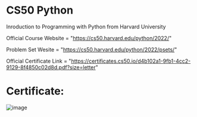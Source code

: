 # CS50 Python
Inroduction to Programming with Python from Harvard University  

Official Course Website = "https://cs50.harvard.edu/python/2022/"

Problem Set Wesite = "https://cs50.harvard.edu/python/2022/psets/"

Official Certificate Link = "https://certificates.cs50.io/d4b102a1-9fb1-4cc2-9129-8f4850c02d8d.pdf?size=letter"

# Certificate: 

![image](https://github.com/Kaileshwaran13/CS50-Python/assets/128310801/74441b07-13d9-44ac-a35f-2b31babac34e)
